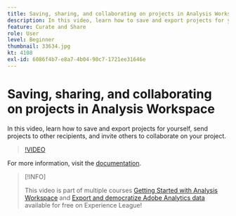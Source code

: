 ```yaml
---
title: Saving, sharing, and collaborating on projects in Analysis Workspace
description: In this video, learn how to save and export projects for yourself, send projects to other recipients, and invite others to collaborate on your project.
feature: Curate and Share
role: User
level: Beginner
thumbnail: 33634.jpg
kt: 4108
exl-id: 6086f4b7-e8a7-4b04-90c7-1721ee31646e
---
```

# Saving, sharing, and collaborating on projects in Analysis Workspace

In this video, learn how to save and export projects for yourself, send projects to other recipients, and invite others to collaborate on your project.

>[!VIDEO](https://video.tv.adobe.com/v/30993/?quality=12)

For more information, visit the [documentation](https://experienceleague.adobe.com/docs/analytics/analyze/analysis-workspace/curate-share/send-schedule-files.html).

>[!INFO]
>
> This video is part of multiple courses [Getting Started with Analysis Workspace](https://experienceleague.adobe.com/?recommended=Analytics-U-1-2020.1.workspace) and [Export and democratize Adobe Analytics data](https://experienceleague.adobe.com/?recommended=Analytics-A-1-2022.1.democratizing) available for free on Experience League!

